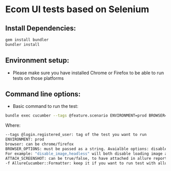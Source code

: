 Ecom UI tests based on Selenium
==============

Install Dependencies:
--------------
```bash
gem install bundler
bundler install
```

Environment setup:
------------------
* Please make sure you have installed Chrome or Firefox to be able to run tests on those platforms


Command line options:
------------------
* Basic command to run the test:
```bash
bundle exec cucumber --tags @feature.scenario ENVIRONMENT=prod BROWSER=chrome BROWSER_OPTIONS="disable_image" ATTACH_SCREENSHOT=true -f AllureCucumber::Formatter
```

Where:

```bash
--tags @login.registered_user: tag of the test you want to run
ENVIRONMENT: prod
browser: can be chrome/firefox
BROWSER_OPTIONS: must be passed as a string. Avaialble options: disable_image (to disable browser image loading)/headless (to run the browser headlessly)
For example: "disable_image,headless" will both disable loading image and make the browser run headlessly
ATTACH_SCREENSHOT: can be true/false, to have attached in allure report or not
-f AllureCucumber::Formatter: keep it if you want to run test with allure report, otherwise report is not generated 
```
